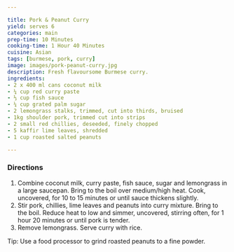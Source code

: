 ```yaml
---

title: Pork & Peanut Curry
yield: serves 6
categories: main
prep-time: 10 Minutes
cooking-time: 1 Hour 40 Minutes
cuisine: Asian
tags: [burmese, pork, curry]
image: images/pork-peanut-curry.jpg
description: Fresh flavoursome Burmese curry.
ingredients:
- 2 x 400 ml cans coconut milk
- ¼ cup red curry paste
- ⅓ cup fish sauce
- ¼ cup grated palm sugar
- 2 lemongrass stalks, trimmed, cut into thirds, bruised
- 1kg shoulder pork, trimmed cut into strips
- 2 small red chillies, deseeded, finely chopped
- 5 kaffir lime leaves, shredded
- 1 cup roasted salted peanuts

---
```


### Directions

1. Combine coconut milk, curry paste, fish sauce, sugar and lemongrass in a large saucepan. Bring to the boil over medium/high heat. Cook, uncovered, for 10 to 15 minutes or until sauce thickens slightly.
2. Stir pork, chillies, lime leaves and peanuts into curry mixture. Bring to the boil. Reduce heat to low and simmer, uncovered, stirring often, for 1 hour 20 minutes or until pork is tender.
3. Remove lemongrass. Serve curry with rice.

Tip: Use a food processor to grind roasted peanuts to a fine powder.
